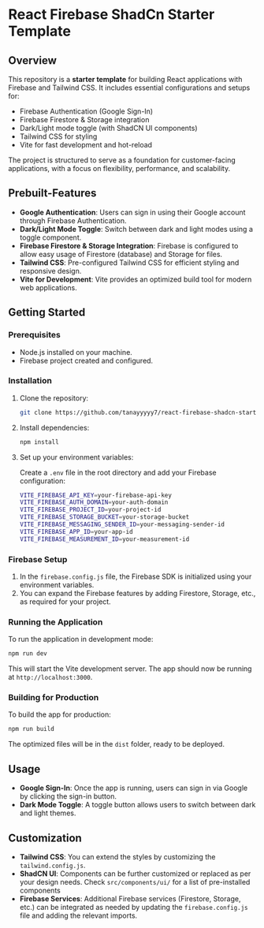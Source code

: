 # React Firebase ShadCn Starter Template

## Overview

This repository is a **starter template** for building React applications with Firebase and Tailwind CSS. It includes essential configurations and setups for:

- Firebase Authentication (Google Sign-In)
- Firebase Firestore & Storage integration
- Dark/Light mode toggle (with ShadCN UI components)
- Tailwind CSS for styling
- Vite for fast development and hot-reload

The project is structured to serve as a foundation for customer-facing applications, with a focus on flexibility, performance, and scalability.

## Prebuilt-Features

- **Google Authentication**: Users can sign in using their Google account through Firebase Authentication.
- **Dark/Light Mode Toggle**: Switch between dark and light modes using a toggle component.
- **Firebase Firestore & Storage Integration**: Firebase is configured to allow easy usage of Firestore (database) and Storage for files.
- **Tailwind CSS**: Pre-configured Tailwind CSS for efficient styling and responsive design.
- **Vite for Development**: Vite provides an optimized build tool for modern web applications.
  

## Getting Started

### Prerequisites

- Node.js installed on your machine.
- Firebase project created and configured.

### Installation

1. Clone the repository:

    ```bash
    git clone https://github.com/tanayyyyy7/react-firebase-shadcn-starter-template.git
    ```

3. Install dependencies:

    ```bash
    npm install
    ```

4. Set up your environment variables:

    Create a `.env` file in the root directory and add your Firebase configuration:

    ```bash
    VITE_FIREBASE_API_KEY=your-firebase-api-key
    VITE_FIREBASE_AUTH_DOMAIN=your-auth-domain
    VITE_FIREBASE_PROJECT_ID=your-project-id
    VITE_FIREBASE_STORAGE_BUCKET=your-storage-bucket
    VITE_FIREBASE_MESSAGING_SENDER_ID=your-messaging-sender-id
    VITE_FIREBASE_APP_ID=your-app-id
    VITE_FIREBASE_MEASUREMENT_ID=your-measurement-id
    ```

### Firebase Setup

1. In the `firebase.config.js` file, the Firebase SDK is initialized using your environment variables.
2. You can expand the Firebase features by adding Firestore, Storage, etc., as required for your project.

### Running the Application

To run the application in development mode:

```bash
npm run dev
```

This will start the Vite development server. The app should now be running at `http://localhost:3000`.

### Building for Production

To build the app for production:

```bash
npm run build
```

The optimized files will be in the `dist` folder, ready to be deployed.

## Usage

- **Google Sign-In**: Once the app is running, users can sign in via Google by clicking the sign-in button.
- **Dark Mode Toggle**: A toggle button allows users to switch between dark and light themes.

## Customization

- **Tailwind CSS**: You can extend the styles by customizing the `tailwind.config.js`.
- **ShadCN UI**: Components can be further customized or replaced as per your design needs. Check `src/components/ui/` for a list of pre-installed components
- **Firebase Services**: Additional Firebase services (Firestore, Storage, etc.) can be integrated as needed by updating the `firebase.config.js` file and adding the relevant imports.
